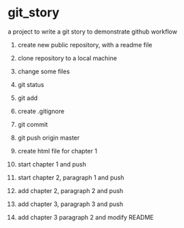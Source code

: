 # git_story

a project to write a git story to demonstrate github workflow

1. create new public repository, with a readme file

2. clone repository to a local machine

3. change some files

4. git status

5. git add

6. create .gitignore

7. git commit

8. git push origin master

9. create html file for chapter 1

10. start chapter 1 and push

11. start chapter 2, paragraph 1 and push

12. add chapter 2, paragraph 2 and push

13. add chapter 3, paragraph 3 and push

14. add chapter 3 paragraph 2 and modify README


